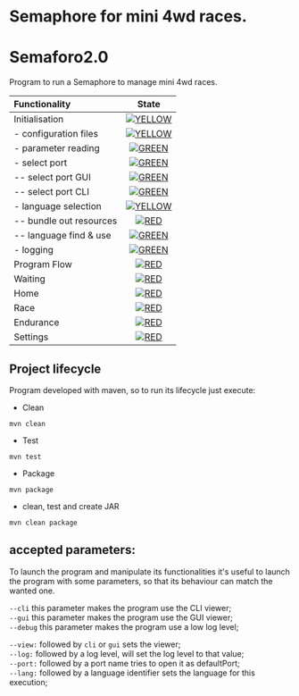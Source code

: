 # Semaphore for mini 4wd races.
# Semaforo2.0

Program to run a Semaphore to manage mini 4wd races.

| Functionality          | State                                |
|:-----------------------|:----------------------------------------------------:|
| Initialisation         | [![YELLOW](https://placehold.it/15/ffdd00/ffdd00)](#)|
| - configuration files  | [![YELLOW](https://placehold.it/15/ffdd00/ffdd00)](#)|
| - parameter reading    | [![GREEN](https://placehold.it/15/44bb44/44bb44)](#) |
| - select port          | [![GREEN](https://placehold.it/15/44bb44/44bb44)](#) |
| -- select port GUI     | [![GREEN](https://placehold.it/15/44bb44/44bb44)](#) |
| -- select port CLI     | [![GREEN](https://placehold.it/15/44bb44/44bb44)](#) |
| - language selection   | [![YELLOW](https://placehold.it/15/ffdd00/ffdd00)](#)|
| -- bundle out resources| [![RED](https://placehold.it/15/f03c15/f03c15)](#)   |
| -- language find & use | [![GREEN](https://placehold.it/15/44bb44/44bb44)](#) |
| - logging              | [![GREEN](https://placehold.it/15/44bb44/44bb44)](#) |
| Program Flow           | [![RED](https://placehold.it/15/f03c15/f03c15)](#)   |
| Waiting                | [![RED](https://placehold.it/15/f03c15/f03c15)](#)   |
| Home                   | [![RED](https://placehold.it/15/f03c15/f03c15)](#)   |
| Race                   | [![RED](https://placehold.it/15/f03c15/f03c15)](#)   | 
| Endurance              | [![RED](https://placehold.it/15/f03c15/f03c15)](#)   |
| Settings               | [![RED](https://placehold.it/15/f03c15/f03c15)](#)   |

<!--
[![RED](https://placehold.it/15/f03c15/f03c15)](#)
[![YELLOW](https://placehold.it/15/ffdd00/ffdd00)](#)
[![GREEN](https://placehold.it/15/44bb44/44bb44)](#)
-->

## Project lifecycle
Program developed with maven, so to run its lifecycle just execute:

- Clean
```
mvn clean
```
- Test
```
mvn test
```
- Package
```
mvn package
```
- clean, test and create JAR
```
mvn clean package
```

## accepted parameters:

To launch the program and manipulate its functionalities it's useful to launch the program with some parameters, so that its behaviour can match the wanted one.

`--cli` this parameter makes the program use the CLI viewer; <br/>
`--gui` this parameter makes the program use the GUI viewer; <br/>
`--debug` this parameter makes the program use a low log level; <br/>

`--view:` followed by `cli` or `gui` sets the viewer; <br/>
`--log:` followed by a log level, will set the log level to that value; <br/>
`--port:` followed by a port name tries to open it as defaultPort; <br/>
`--lang:` followed by a language identifier sets the language for this execution;


